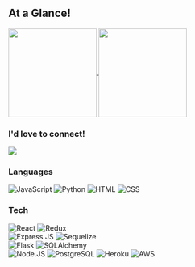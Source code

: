 ## At a Glance!
<a href="https://github.com/ariannalillie/ariannalillie">
<img align="center" height="175" src="https://github-readme-stats.vercel.app/api?username=ariannalillie&count_private=true&show_icons=true&theme=vue-dark&custom_title=Speeds%20and%20Feeds"/>
</a>
<a href="https://github.com/ariannalillie/ariannalillie">
<img align="center" height="175" src="https://github-readme-stats.vercel.app/api/top-langs/?username=ariannalillie&count_private=true&theme=vue-dark&layout=compact&custom_title=Language%20Breakdown"/>
</a>

### I'd love to connect!
<a href="https://www.linkedin.com/in/arianna-johnson-92773859/" target="_blank">
  <img src="https://img.shields.io/badge/LinkedIn-0077B5?style=for-the-badge&logo=linkedin" />
</a>

### Languages

![JavaScript](https://img.shields.io/badge/JavaScript-F7DF1E?style=for-the-badge&logo=javascript&logoColor=black)
![Python](https://img.shields.io/badge/Python-14354C?style=for-the-badge&logo=python&logoColor=white)
![HTML](https://img.shields.io/badge/html5-%23E34F26.svg?style=for-the-badge&logo=html5&logoColor=white)
![CSS](https://img.shields.io/badge/CSS-2965f1?&style=for-the-badge&logo=css3&logoColor=white)

### Tech

![React](https://img.shields.io/badge/React-20232A?style=for-the-badge&logo=react&logoColor=61DAFB)
![Redux](https://img.shields.io/badge/Redux-593D88?style=for-the-badge&logo=redux&logoColor=white)  
![Express.JS](https://img.shields.io/badge/Express.js-404D59?style=for-the-badge)
![Sequelize](https://img.shields.io/badge/-sequelize-white?logo=sequelize&style=for-the-badge)  
![Flask](https://img.shields.io/badge/Flask-000000?style=for-the-badge&logo=flask&logoColor=white)
![SQLAlchemy](https://img.shields.io/badge/SQLALCHEMY-800020?style=for-the-badge)  
![Node.JS](https://img.shields.io/badge/Node.js-43853D?style=for-the-badge&logo=node.js&logoColor=white)
![PostgreSQL](https://img.shields.io/badge/PostgreSQL-316192?style=for-the-badge&logo=postgresql&logoColor=white)
![Heroku](https://img.shields.io/badge/Heroku-430098?style=for-the-badge&logo=heroku&logoColor=white)
![AWS](https://img.shields.io/badge/AWS-%23FF9900.svg?style=for-the-badge&logo=amazon-aws&logoColor=white)

